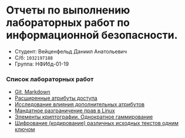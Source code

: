 # Отчеты по выполнению лабораторных работ по информационной безопасности.
- Студент: Вейценфельд Даниил Анатольевич
- С/б: `1032197188`
- Группа: НФИбд-01-19

### Список лабораторных работ

- [Git, Markdown](https://github.com/ZONT3/study_2022_isec/tree/master/labs/lab1)
- [Расширенные атрибуты доступа](https://github.com/ZONT3/study_2022_isec/tree/master/labs/lab4)
- [Исследование влияния дополнительных атрибутов](https://github.com/ZONT3/study_2022_isec/tree/master/labs/lab5)
- [Мандатное разграничение прав в Linux](https://github.com/ZONT3/study_2022_isec/tree/master/labs/lab6)
- [Элементы криптографии. Однократное гаммирование](https://github.com/ZONT3/study_2022_isec/tree/master/labs/lab7)
- [Шифрование (кодирование) различных исходных текстов одним ключом](https://github.com/ZONT3/study_2022_isec/tree/master/labs/lab8)
